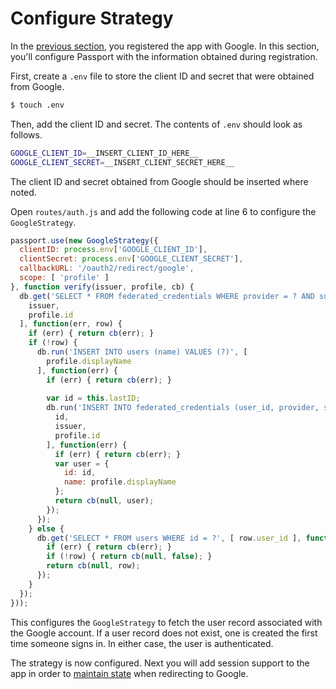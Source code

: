 # Configure Strategy

In the [previous section](../register/), you registered the app with Google.  In
this section, you'll configure Passport with the information obtained during
registration.

First, create a `.env` file to store the client ID and secret that were obtained
from Google.

```sh
$ touch .env
```

Then, add the client ID and secret.  The contents of `.env` should look as
follows.

```sh
GOOGLE_CLIENT_ID=__INSERT_CLIENT_ID_HERE__
GOOGLE_CLIENT_SECRET=__INSERT_CLIENT_SECRET_HERE__
```

The client ID and secret obtained from Google should be inserted where noted.

Open `routes/auth.js` and add the following code at line 6 to configure the
`GoogleStrategy`.

```js
passport.use(new GoogleStrategy({
  clientID: process.env['GOOGLE_CLIENT_ID'],
  clientSecret: process.env['GOOGLE_CLIENT_SECRET'],
  callbackURL: '/oauth2/redirect/google',
  scope: [ 'profile' ]
}, function verify(issuer, profile, cb) {
  db.get('SELECT * FROM federated_credentials WHERE provider = ? AND subject = ?', [
    issuer,
    profile.id
  ], function(err, row) {
    if (err) { return cb(err); }
    if (!row) {
      db.run('INSERT INTO users (name) VALUES (?)', [
        profile.displayName
      ], function(err) {
        if (err) { return cb(err); }
        
        var id = this.lastID;
        db.run('INSERT INTO federated_credentials (user_id, provider, subject) VALUES (?, ?, ?)', [
          id,
          issuer,
          profile.id
        ], function(err) {
          if (err) { return cb(err); }
          var user = {
            id: id,
            name: profile.displayName
          };
          return cb(null, user);
        });
      });
    } else {
      db.get('SELECT * FROM users WHERE id = ?', [ row.user_id ], function(err, row) {
        if (err) { return cb(err); }
        if (!row) { return cb(null, false); }
        return cb(null, row);
      });
    }
  });
}));
```

This configures the `GoogleStrategy` to fetch the user record associated with
the Google account.  If a user record does not exist, one is created the first
time someone signs in.  In either case, the user is authenticated.

The strategy is now configured.  Next you will add session support to the app in
order to [maintain state](../state/) when redirecting to Google.
